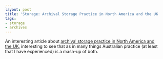 ```yaml
---
layout: post
title: 'Storage: Archival Storage Practice in North America and the UK'
tags:
- storage
- archives
---
```


An interesting article about [archival storage practice in North America and the UK](https://peelarchivesblog.com/2024/09/10/how-do-archivists-package-things-the-battle-of-the-boxes/), interesting to see that as in many things Australian practice (at least that I have experienced) is a mash-up of both.
